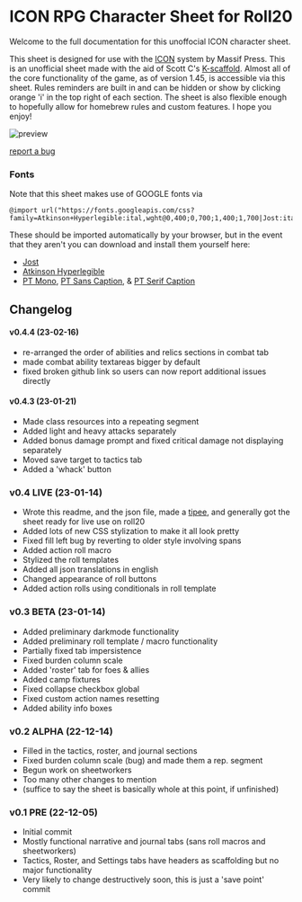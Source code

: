 # ICON RPG Character Sheet for Roll20

Welcome to the full documentation for this unoffocial ICON character sheet.

This sheet is designed for use with the [ICON](https://massif-press.itch.io/icon) system by Massif Press. This is an unofficial sheet made with the aid of Scott C's [K-scaffold](https://kurohyou.github.io/Roll20-Snippets/index.html?v=1.1). Almost all of the core functionality of the game, as of version 1.45, is accessible via this sheet.
Rules reminders are built in and can be hidden or show by clicking orange 'i' in the top right of each section.
The sheet is also flexible enough to hopefully allow for homebrew rules and custom features.
I hope you enjoy!

![preview](https://raw.githubusercontent.com/Seraaron/roll20-character-sheets/master/ICON%20RPG%20%5BMassifPress%5D/preview.jpg)

[report a bug](https://github.com/Seraaron/roll20-character-sheets/issues)

### Fonts
Note that this sheet makes use of GOOGLE fonts via
```
@import url("https://fonts.googleapis.com/css?family=Atkinson+Hyperlegible:ital,wght@0,400;0,700;1,400;1,700|Jost:ital,wght@0,400;0,700;1,400;1,700|PT+Mono|PT+Sans+Caption:wght@400;700|PT+Serif+Caption&display=swap");
```
These should be imported automatically by your browser, but in the event that they aren't you can download and install them yourself here:
- [Jost](https://fonts.google.com/specimen/Jost)
- [Atkinson Hyperlegible](https://fonts.google.com/specimen/Atkinson+Hyperlegible)
- [PT Mono](https://fonts.google.com/specimen/PT+Mono), [PT Sans Caption](https://fonts.google.com/specimen/PT+Sans+Caption), & [PT Serif Caption](https://fonts.google.com/specimen/PT+Serif+Caption)

## Changelog

#### v0.4.4 (23-02-16)
- re-arranged the order of abilities and relics sections in combat tab
- made combat ability textareas bigger by default
- fixed broken github link so users can now report additional issues directly

#### v0.4.3 (23-01-21)
- Made class resources into a repeating segment
- Added light and heavy attacks separately
- Added bonus damage prompt and fixed critical damage not displaying separately
- Moved save target to tactics tab
- Added a 'whack' button

### v0.4 LIVE (23-01-14)
- Wrote this readme, and the json file, made a [tipee](https://en.tipeee.com/seraaron/), and generally got the sheet ready for live use on roll20
- Added lots of new CSS stylization to make it all look pretty
- Fixed fill left bug by reverting to older style involving spans
- Added action roll macro
- Stylized the roll templates
- Added all json translations in english
- Changed appearance of roll buttons
- Added action rolls using conditionals in roll template

### v0.3 BETA (23-01-14)
- Added preliminary darkmode functionality
- Added preliminary roll template / macro functionality
- Partially fixed tab impersistence
- Fixed burden column scale
- Added 'roster' tab for foes & allies
- Added camp fixtures
- Fixed collapse checkbox global
- Fixed custom action names resetting
- Added ability info boxes

### v0.2 ALPHA (22-12-14)
- Filled in the tactics, roster, and journal sections
- Fixed burden column scale (bug) and made them a rep. segment
- Begun work on sheetworkers
- Too many other changes to mention
- (suffice to say the sheet is basically whole at this point, if unfinished)

### v0.1 PRE (22-12-05)
- Initial commit
- Mostly functional narrative and journal tabs (sans roll macros and sheetworkers)
- Tactics, Roster, and Settings tabs have headers as scaffolding but no major functionality
- Very likely to change destructively soon, this is just a 'save point' commit
